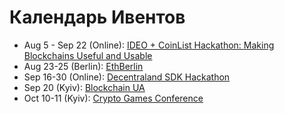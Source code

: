 # Календарь Ивентов

* Aug 5 - Sep 22 \(Online\): [IDEO + CoinList Hackathon: Making Blockchains Useful and Usable](https://coinlist.co/build/ideo) 
* Aug 23-25 \(Berlin\): [EthBerlin](https://ethberlinzwei.com/)
* Sep 16-30 \(Online\): [Decentraland SDK Hackathon](https://hack.decentraland.org/?with=weekinethereum)
* Sep 20 \(Kyiv\): [Blockchain UA](https://blockchainua.com/)
* Oct 10-11 \(Kyiv\): [Crypto Games Conference](https://cryptogames.events/)

  

